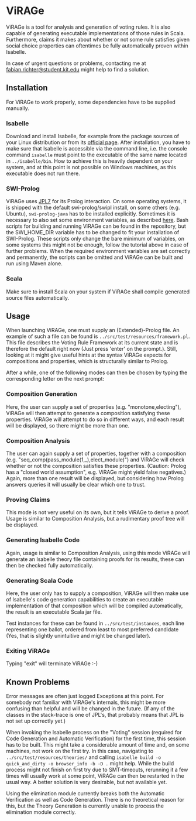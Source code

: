 # ViRAGe

ViRAGe is a tool for analysis and generation of voting rules. It is also capable of generating executable implementations of those rules in Scala. Furthermore, claims it makes about whether or not some rule satisfies given social choice properties can oftentimes be fully automatically proven within Isabelle.

In case of urgent questions or problems, contacting me at fabian.richter@student.kit.edu might help to find a solution.

## Installation

For ViRAGe to work properly, some dependencies have to be supplied manually.

### Isabelle

Download and install Isabelle, for example from the package sources of your Linux distribution or from its [official page](http://isabelle.in.tum.de/). After installation, you have to make sure that Isabelle is accessible via the command line, i.e. the console command ```isabelle``` must point to the executable of the same name located in ```../isabelle/bin```. How to achieve this is heavily dependent on your system, and at this point is not possible on Windows machines, as this executable does not run there.

### SWI-Prolog

ViRAGe uses [JPL7](https://jpl7.org/) for its Prolog interaction. On some operating systems, it is shipped with the default swi-prolog/swipl install, on some others (e.g. Ubuntu), ```swi-prolog-java``` has to be installed explicitly. Sometimes it is necessary to also set some environment variables, as described [here](https://jpl7.org/TutorialResources). Bash scripts for building and running ViRAGe can be found in the repository, but the SWI_HOME_DIR variable has to be changed to fit your installation of SWI-Prolog. These scripts only change the bare minimum of variables, on some systems this might not be enough, follow the tutorial above in case of further problems. When the required environment variables are set correctly and permanently, the scripts can be omitted and ViRAGe can be built and run using Maven alone.

### Scala

Make sure to install Scala on your system if ViRAGe shall compile generated source files automatically.

## Usage

When launching ViRAGe, one must supply an (Extended)-Prolog file. An example of such a file can be found is ```../src/test/resources/framework.pl```. This file describes the Voting Rule Framework at its current state and is therefore the default right now (Just press 'enter' on the prompt.). Still, looking at it might give useful hints at the syntax ViRAGe expects for compositions and properties, which is structurally similar to Prolog.

After a while, one of the following modes can then be chosen by typing the corresponding letter on the next prompt:

### Composition Generation

Here, the user can supply a set of properties (e.g. "monotone,electing"), ViRAGe will then attempt to generate a composition satisfying these properties. ViRAGe will attempt to do so in different ways, and each result will be displayed, so there might be more than one.

### Composition Analysis

The user can again supply a set of properties, together with a composition (e.g. "seq_comp(pass_module(1,_),elect_module)") and ViRAGe will check whether or not the composition satisfies these properties. (Caution: Prolog has a "closed world assumption", e.g. ViRAGe might yield false negatives.) Again, more than one result will be displayed, but considering how Prolog answers queries it will usually be clear which one to trust.

### Proving Claims

This mode is not very useful on its own, but it tells ViRAGe to derive a proof. Usage is similar to Composition Analysis, but a rudimentary proof tree will be displayed.

### Generating Isabelle Code

Again, usage is similar to Composition Analysis, using this mode ViRAGe will generate an Isabelle theory file containing proofs for its results, these can then be checked fully automatically.

### Generating Scala Code

Here, the user only has to supply a composition, ViRAGe will then make use of Isabelle's code generation capabilities to create an executable implementation of that composition which will be compiled automatically, the result is an executable Scala jar file. 

Test instances for these can be found in ```../src/test/instances```, each line representing one ballot, ordered from least to most preferred candidate (Yes, that is slightly unintuitive and might be changed later).

### Exiting ViRAGe

Typing "exit" will terminate ViRAGe :-)

## Known Problems

Error messages are often just logged Exceptions at this point. For somebody not familiar with ViRAGe's internals, this might be more confusing than helpful and will be changed in the future. (If any of the classes in the stack-trace is one of JPL's, that probably means that JPL is not set up correctly yet.)

When invoking the Isabelle process on the "Voting" session (required for Code Generation and Automatic Verification) for the first time, this session has to be built. This might take a considerable amount of time and, on some machines, not work on the first try. In this case, navigating to ```../src/test/resources/theories/``` and calling ```isabelle build -o quick_and_dirty -o browser_info -b -D .``` might help. While the build process might not finish on first try due to SMT-timeouts, rerunning it a few times will usually work at some point, ViRAGe can then be restarted in the usual way. A better solution is very desirable, but not available yet.

Using the elimination module currently breaks both the Automatic Verification as well as Code Generation. There is no theoretical reason for this, but the Theory Generation is currently unable to process the elimination module correctly.
